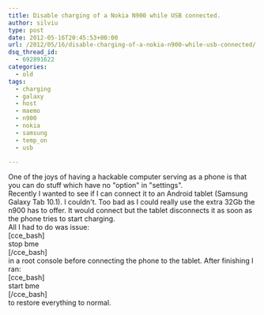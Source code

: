 ```yaml
---
title: Disable charging of a Nokia N900 while USB connected.
author: silviu
type: post
date: 2012-05-16T20:45:53+00:00
url: /2012/05/16/disable-charging-of-a-nokia-n900-while-usb-connected/
dsq_thread_id:
  - 692891622
categories:
  - old
tags:
  - charging
  - galaxy
  - host
  - maemo
  - n900
  - nokia
  - samsung
  - temp_on
  - usb

---
```

One of the joys of having a hackable computer serving as a phone is that you can do stuff which have no "option" in "settings".  
Recently I wanted to see if I can connect it to an Android tablet (Samsung Galaxy Tab 10.1). I couldn't. Too bad as I could really use the extra 32Gb the n900 has to offer. It would connect but the tablet disconnects it as soon as the phone tries to start charging.  
All I had to do was issue:  
[cce_bash]  
stop bme  
[/cce_bash]  
in a root console before connecting the phone to the tablet. After finishing I ran:  
[cce_bash]  
start bme  
[/cce_bash]  
to restore everything to normal.